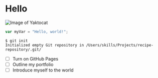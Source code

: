# Hello

![Image of Yaktocat](https://octodex.github.com/images/yaktocat.png)


``` javascript
var myVar = "Hello, world!";
```


```
$ git init
Initialized empty Git repository in /Users/skills/Projects/recipe-repository/.git/
```


- [ ] Turn on GitHub Pages
- [ ] Outline my portfolio
- [ ] Introduce myself to the world
